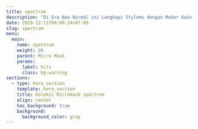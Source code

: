 ```yaml
---
title: spectrum
description: "Di Era New Normal ini Lengkapi Stylemu dengan Maker Kain MICRO MASK SPECTRUM, Desain Printing yang Eye Catching membuat Tampilanmu Menjadi Menarik dan Safety tapi tetap Kece. Bahannya dari Premium Fleece yang Lembut dan Dilapisi dengan Hyget Serena, ini akan Terasa Nyaman bagi para Penggunanya, karena di saat Udara Panas Sekalipun Keringat Akan Mudah diserap dengan Baik."
date: 2020-12-11T09:49:24+07:00
slug: spectrum
menu:
  main:
    name: spectrum
    weight: 20
    parent: Micro Mask
    params:
      label: hits
      class: bg-warning
sections:
  - type: hero_section
    template: hero_section
    title: Koleksi Micromask spectrum
    align: center
    has_background: true
    background:
      background_color: gray
---
```


